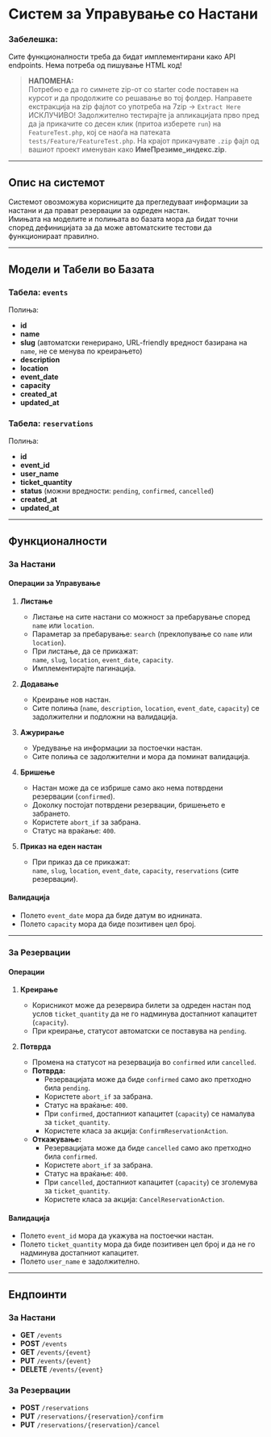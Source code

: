 # Систем за Управување со Настани

### Забелешка:
Сите функционалности треба да бидат имплементирани како API endpoints. Нема потреба од пишување HTML код!

> **НАПОМЕНА:**  
> Потребно е да го симнете zip-от со starter code поставен на курсот и да продолжите со решавање во тој фолдер. Направете екстракција на zip фајлот со употреба на 7zip -> `Extract Here` ИСКЛУЧИВО! Задолжително тестирајте ја апликацијата прво пред да ја прикачите со десен клик (притоа изберете `run`) на `FeatureTest.php`, кој се наоѓа на патеката `tests/Feature/FeatureTest.php`. На крајот прикачувате `.zip` фајл од вашиот проект именуван како **ИмеПрезиме_индекс.zip**.

---

## Опис на системот
Системот овозможува корисниците да прегледуваат информации за настани и да прават резервации за одреден настан.  
Имињата на моделите и полињата во базата мора да бидат точни според дефиницијата за да може автоматските тестови да функционираат правилно.

---

## Модели и Табели во Базата

### Табела: `events`
Полиња:
- **id**
- **name**
- **slug** (автоматски генерирано, URL-friendly вредност базирана на `name`, не се менува по креирањето)
- **description**
- **location**
- **event_date**
- **capacity**
- **created_at**
- **updated_at**

### Табела: `reservations`
Полиња:
- **id**
- **event_id**
- **user_name**
- **ticket_quantity**
- **status** (можни вредности: `pending`, `confirmed`, `cancelled`)
- **created_at**
- **updated_at**

---

## Функционалности

### За Настани

#### Операции за Управување
1. **Листање**  
   - Листање на сите настани со можност за пребарување според `name` или `location`.  
   - Параметар за пребарување: `search` (преклопување со `name` или `location`).
   - При листање, да се прикажат:  
     `name`, `slug`, `location`, `event_date`, `capacity`.
   - Имплементирајте пагинација.

2. **Додавање**  
   - Креирање нов настан.  
   - Сите полиња (`name`, `description`, `location`, `event_date`, `capacity`) се задолжителни и подложни на валидација.

3. **Ажурирање**  
   - Уредување на информации за постоечки настан.  
   - Сите полиња се задолжителни и мора да поминат валидација.

4. **Бришење**  
   - Настан може да се избрише само ако нема потврдени резервации (`confirmed`).  
   - Доколку постојат потврдени резервации, бришењето е забрането.  
   - Користете `abort_if` за забрана.  
   - Статус на враќање: `400`.

5. **Приказ на еден настан**  
   - При приказ да се прикажат:  
     `name`, `slug`, `location`, `event_date`, `capacity`, `reservations` (сите резервации).

#### Валидација
- Полето `event_date` мора да биде датум во иднината.
- Полето `capacity` мора да биде позитивен цел број.

---

### За Резервации

#### Операции
1. **Креирање**  
   - Корисникот може да резервира билети за одреден настан под услов `ticket_quantity` да не го надминува достапниот капацитет (`capacity`).  
   - При креирање, статусот автоматски се поставува на `pending`.

2. **Потврда**  
   - Промена на статусот на резервација во `confirmed` или `cancelled`.  
   - **Потврда:**  
     - Резервацијата може да биде `confirmed` само ако претходно била `pending`.  
     - Користете `abort_if` за забрана.  
     - Статус на враќање: `400`.  
     - При `confirmed`, достапниот капацитет (`capacity`) се намалува за `ticket_quantity`.  
     - Користете класа за акција: `ConfirmReservationAction`.  
   - **Откажување:**  
     - Резервацијата може да биде `cancelled` само ако претходно била `confirmed`.  
     - Користете `abort_if` за забрана.  
     - Статус на враќање: `400`.  
     - При `cancelled`, достапниот капацитет (`capacity`) се зголемува за `ticket_quantity`.  
     - Користете класа за акција: `CancelReservationAction`.

#### Валидација
- Полето `event_id` мора да укажува на постоечки настан.
- Полето `ticket_quantity` мора да биде позитивен цел број и да не го надминува достапниот капацитет.
- Полето `user_name` е задолжително.

---

## Ендпоинти

### За Настани
- **GET** `/events`  
- **POST** `/events`  
- **GET** `/events/{event}`  
- **PUT** `/events/{event}`  
- **DELETE** `/events/{event}`  

### За Резервации
- **POST** `/reservations`  
- **PUT** `/reservations/{reservation}/confirm`  
- **PUT** `/reservations/{reservation}/cancel`

